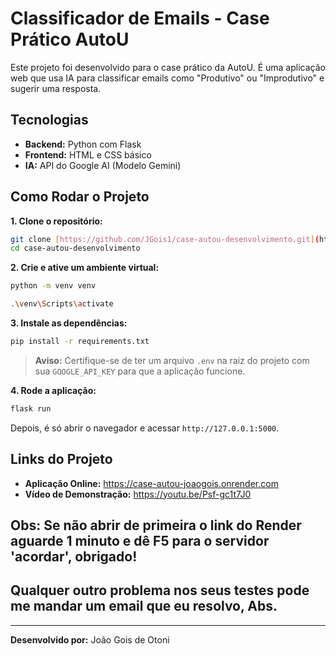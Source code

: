 # Classificador de Emails - Case Prático AutoU

Este projeto foi desenvolvido para o case prático da AutoU. É uma aplicação web que usa IA para classificar emails como "Produtivo" ou "Improdutivo" e sugerir uma resposta.

## Tecnologias

-   **Backend:** Python com Flask
-   **Frontend:** HTML e CSS básico
-   **IA:** API do Google AI (Modelo Gemini)

## Como Rodar o Projeto

**1. Clone o repositório:**
```bash
git clone [https://github.com/JGois1/case-autou-desenvolvimento.git](https://github.com/JGois1/case-autou-desenvolvimento.git)
cd case-autou-desenvolvimento
```

**2. Crie e ative um ambiente virtual:**
```bash
python -m venv venv

.\venv\Scripts\activate
```

**3. Instale as dependências:**
```bash
pip install -r requirements.txt
```
> **Aviso:** Certifique-se de ter um arquivo `.env` na raiz do projeto com sua `GOOGLE_API_KEY` para que a aplicação funcione.

**4. Rode a aplicação:**
```bash
flask run
```

Depois, é só abrir o navegador e acessar `http://127.0.0.1:5000`.

## Links do Projeto

-   **Aplicação Online:** https://case-autou-joaogois.onrender.com
-   **Vídeo de Demonstração:** https://youtu.be/Psf-gc1t7J0

## Obs: Se não abrir de primeira o link do Render aguarde 1 minuto e dê F5 para o servidor 'acordar', obrigado!
## Qualquer outro problema nos seus testes pode me mandar um email que eu resolvo, Abs.

---
**Desenvolvido por:** João Gois de Otoni
